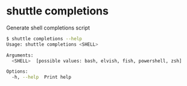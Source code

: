 # shuttle completions

Generate shell completions script

```bash
$ shuttle completions --help
Usage: shuttle completions <SHELL>

Arguments:
  <SHELL>  [possible values: bash, elvish, fish, powershell, zsh]

Options:
  -h, --help  Print help
```
